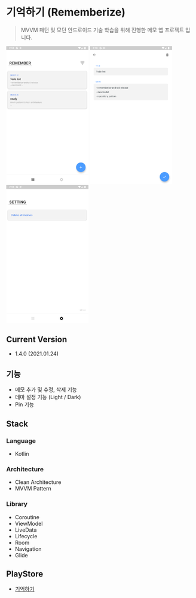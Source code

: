 # 기억하기 (Rememberize)
> MVVM 패턴 및 모던 안드로이드 기술 학습을 위해 진행한 메모 앱 프로젝트 입니다.

<img src="../photo/rememberize_main.png" width="220"> <img src="../photo/rememberize_memo.png" width="220"> <img src="../photo/rememberize_setting.png" width="220">  

## Current Version
- 1.4.0 (2021.01.24)

## 기능 
- 메모 추가 및 수정, 삭제 기능
- 테마 설정 기능 (Light / Dark)
- Pin 기능

## Stack
### Language
- Kotlin

### Architecture
- Clean Architecture
- MVVM Pattern

### Library
- Coroutine
- ViewModel
- LiveData
- Lifecycle
- Room
- Navigation
- Glide

## PlayStore
- [기억하기](https://play.google.com/store/apps/details?id=dev.lazyrabbit.rememberize)
